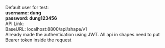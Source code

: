 Default user for test:\
__username: dung  
password: dung123456__\
API Link:\
BaseURL: localhost:8800/api/shape/v1 \
Already made the authentication using JWT. All api in shapes need to put Bearer token inside the request